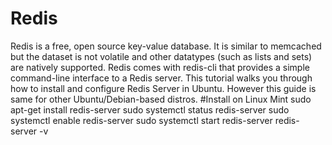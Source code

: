 # Redis
Redis is a free, open source key-value database. It is similar to memcached but the dataset is not volatile and other datatypes (such as lists and sets) are natively supported. Redis comes with redis-cli that provides a simple command-line interface to a Redis server. This tutorial walks you through how to install and configure Redis Server in Ubuntu. However this guide is same for other Ubuntu/Debian-based distros.
#Install on Linux Mint 
sudo apt-get install redis-server
sudo systemctl status redis-server
sudo systemctl enable redis-server
sudo systemctl start redis-server
redis-server -v
